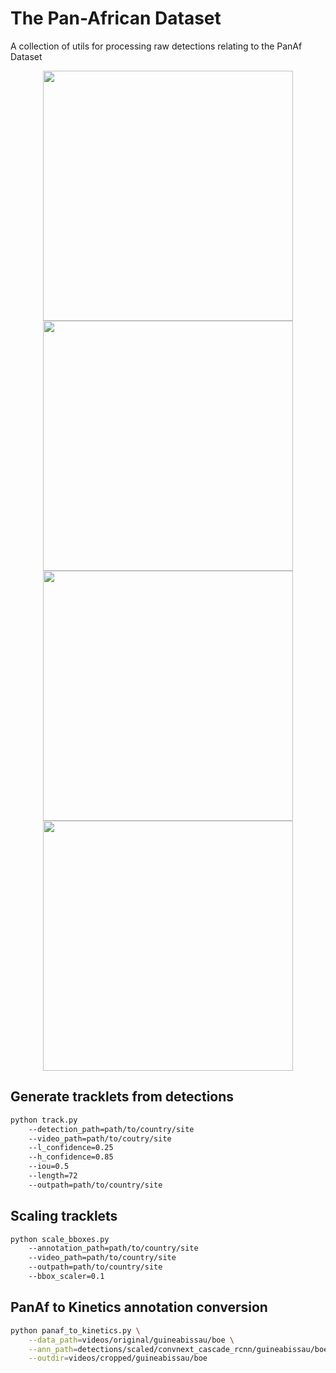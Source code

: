 # The Pan-African Dataset

A collection of utils for processing raw detections relating to the PanAf Dataset

<p align="center">
  <img src="https://user-images.githubusercontent.com/43569179/163564388-531c34f7-8ac0-4620-a2ff-3d2dc34fa324.jpg" width=400>
  <img src="https://user-images.githubusercontent.com/43569179/163564476-27c96484-c084-4247-b1ac-8652f294df50.jpg" width=400>
  <br>
  <img src="https://user-images.githubusercontent.com/43569179/163564509-48cec8eb-f7e5-49f4-a0ad-04ec473b0733.jpg" width=400>
  <img src="https://user-images.githubusercontent.com/43569179/163564522-a67f9c57-16f8-4c4a-b058-60fe174afa72.jpg" width=400>
</p>

## Generate tracklets from detections

```bash
python track.py 
    --detection_path=path/to/country/site
    --video_path=path/to/coutry/site 
    --l_confidence=0.25 
    --h_confidence=0.85 
    --iou=0.5 
    --length=72 
    --outpath=path/to/country/site
```

## Scaling tracklets

```bash
python scale_bboxes.py 
    --annotation_path=path/to/country/site 
    --video_path=path/to/country/site 
    --outpath=path/to/country/site 
    --bbox_scaler=0.1
```

## PanAf to Kinetics annotation conversion

```bash
python panaf_to_kinetics.py \
    --data_path=videos/original/guineabissau/boe \
    --ann_path=detections/scaled/convnext_cascade_rcnn/guineabissau/boe \
    --outdir=videos/cropped/guineabissau/boe
```
